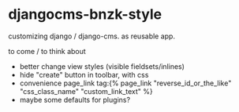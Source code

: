 # djangocms-bnzk-style
customizing django / django-cms. as reusable app.

to come / to think about

- better change view styles (visible fieldsets/inlines)
- hide "create" button in toolbar, with css
- convenience page_link tag:{% page_link "reverse_id_or_the_like" "css_class_name" "custom_link_text" %}
- maybe some defaults for plugins?
